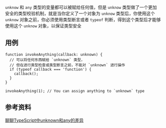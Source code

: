`unknow` 和 `any` 类型的变量都可以被赋给任何值，但是 `unknow` 类型做了一个更加安全的类型校验机制，就是当你定义了一个对象为 `unknow` 类型后，你使用这个 `unknow` 对象之前，你必须使用类型断言或者 `typeof` 判断，得到这个类型后才能够使用这个 `unknow` 对象，以保证类型安全


## 用例
```
function invokeAnything(callback: unknown) {
  // 可以将任何东西赋给 `unknown` 类型，
  // 但在进行类型检查或类型断言之前，不能对 `unknown` 进行操作
  if (typeof callback === 'function') {
    callback();
  }
}

invokeAnything(1); // You can assign anything to `unknown` type
```


## 参考资料
[聊聊TypeScript中unknown和any的差异](https://m.php.cn/article/483451.html)